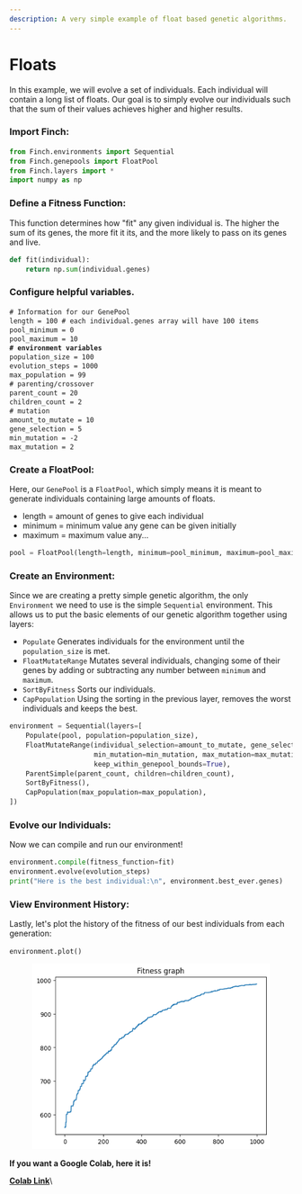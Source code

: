 ```yaml
---
description: A very simple example of float based genetic algorithms.
---
```


# Floats

In this example, we will evolve a set of individuals. Each individual will contain a long list of floats. Our goal is to simply evolve our individuals such that the sum of their values achieves higher and higher results.&#x20;

### Import Finch:

```python
from Finch.environments import Sequential
from Finch.genepools import FloatPool
from Finch.layers import *
import numpy as np
```

### Define a Fitness Function:

This function determines how "fit" any given individual is. The higher the sum of its genes, the more fit it its, and the more likely to pass on its genes and live.

```python
def fit(individual):
    return np.sum(individual.genes)
```

### Configure helpful variables.

<pre class="language-python"><code class="lang-python"># Information for our GenePool
length = 100 # each individual.genes array will have 100 items
pool_minimum = 0
pool_maximum = 10
<strong># environment variables
</strong>population_size = 100
evolution_steps = 1000
max_population = 99
# parenting/crossover
parent_count = 20
children_count = 2
# mutation
amount_to_mutate = 10
gene_selection = 5
min_mutation = -2
max_mutation = 2
</code></pre>

### Create a FloatPool:

Here, our `GenePool` is a `FloatPool`, which simply means it is meant to generate individuals containing large amounts of floats.

* length = amount of genes to give each individual
* minimum = minimum value any gene can be given initially
* maximum = maximum value any...

```python
pool = FloatPool(length=length, minimum=pool_minimum, maximum=pool_maximum)
```

### Create an Environment:

Since we are creating a pretty simple genetic algorithm, the only `Environment` we need to use is the simple `Sequential` environment. This allows us to put the basic elements of our genetic algorithm together using layers:

* `Populate` Generates individuals for the environment until the `population_size` is met.
* `FloatMutateRange` Mutates several individuals, changing some of their genes by adding or subtracting any number between `minimum` and `maximum`.&#x20;
* `SortByFitness` Sorts our individuals.
* `CapPopulation` Using the sorting in the previous layer, removes the worst individuals and keeps the best.

```python
environment = Sequential(layers=[
    Populate(pool, population=population_size),
    FloatMutateRange(individual_selection=amount_to_mutate, gene_selection=gene_selection,
                     min_mutation=min_mutation, max_mutation=max_mutation, 
                     keep_within_genepool_bounds=True),
    ParentSimple(parent_count, children=children_count),
    SortByFitness(),
    CapPopulation(max_population=max_population),
])
```



### Evolve our Individuals:

Now we can compile and run our environment!

```python
environment.compile(fitness_function=fit)
environment.evolve(evolution_steps)
print("Here is the best individual:\n", environment.best_ever.genes)
```



### View Environment History:

Lastly, let's plot the history of the fitness of our best individuals from each generation:

`environment.plot()`

<figure><img src="../.gitbook/assets/image.png" alt=""><figcaption></figcaption></figure>

**If you want a Google Colab, here it is!**&#x20;

[**Colab Link**](https://colab.research.google.com/drive/1QK7zYTBSkud4V6QQQRCi0ofkJ9bFp9B9?usp=sharing)\
